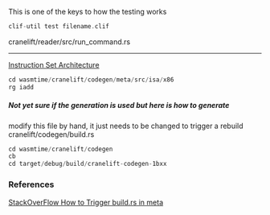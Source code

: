 
This is one of the keys to how the testing works

```rust
clif-util test filename.clif
```

cranelift/reader/src/run_command.rs

-----

[Instruction Set Architecture](https://en.wikipedia.org/wiki/Instruction_set_architecture)

```rust
cd wasmtime/cranelift/codegen/meta/src/isa/x86
rg iadd
```


##### Not yet sure if the generation is used but here is how to generate

modify this file by hand, it just needs to be changed to trigger a rebuild
cranelift/codegen/build.rs

```rust
cd wasmtime/cranelift/codegen
cb
cd target/debug/build/cranelift-codegen-1bxx
```

### References

[StackOverFlow How to Trigger build.rs in meta](https://stackoverflow.com/questions/49077147/how-can-i-force-build-rs-to-run-again-without-cleaning-my-whole-project)
